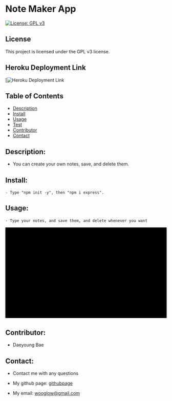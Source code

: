 # Note Maker App

  [![License: GPL v3](https://img.shields.io/badge/License-GPLv3-blue.svg)](https://www.gnu.org/licenses/gpl-3.0)
  
## License
  
  This project is licensed under the GPL v3 license.
  
## Heroku Deployment Link
  
  [![Heroku Deployment Link](https://note-maker-app-1204.herokuapp.com/)
  

## Table of Contents
- [Description](#description)
- [Install](#install)
- [Usage](#usage)
- [Test](#test)
- [Contributor](#contributor)
- [Contact](#contact)


## Description: 
- You can create your own notes, save, and delete them.

## Install:
    - Type "npm init -y", then "npm i express".

## Usage: 
    - Type your notes, and save them, and delete whenever you want
![usagevideo](./src/note_taker_app_trial_video.gif)

## Contributor:  
- Daeyoung Bae 

## Contact:
- Contact me with any questions
- My github page: [githubpage](https://github.com/wooglow)

- My email: wooglow@gmail.com
